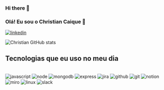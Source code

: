### Hi there 👋
### Olá! Eu sou o Christian Caique 👊

[![linkedin](https://img.shields.io/badge/LinkedIn-0077B5?style=for-the-badge&logo=linkedin&logoColor=white)](https://www.linkedin.com/in/christian-caique-780070106/)

![Christian GitHub stats](https://github-readme-stats.vercel.app/api?username=ChristianCaiqueNascimento&show_icons=true&theme=dracula)

## Tecnologias que eu uso no meu dia
<div style="display: inline-block"><br/>
<img align="center" alt="javascript" src="https://img.shields.io/badge/JavaScript-F7DF1E?style=for-the-badge&logo=javascript&logoColor=black"/>
<img align="center" alt="node" src="https://img.shields.io/badge/Node.js-43853D?style=for-the-badge&logo=node.js&logoColor=white"/>
<img align="center" alt="mongodb" src="https://img.shields.io/badge/MongoDB-4EA94B?style=for-the-badge&logo=mongodb&logoColor=white"/>
<img align="center" alt="express" src="https://img.shields.io/badge/Express.js-404D59?style=for-the-badge"/>
<img align="center" alt="jira" src="https://img.shields.io/badge/Jira-0052CC?style=for-the-badge&logo=Jira&logoColor=white"/>
<img align="center" alt="github" src="https://img.shields.io/badge/GitHub-100000?style=for-the-badge&logo=github&logoColor=white"/>
<img align="center" alt="git" src="https://img.shields.io/badge/GIT-E44C30?style=for-the-badge&logo=git&logoColor=white"/>
<img align="center" alt="notion" src="https://img.shields.io/badge/Notion-000000?style=for-the-badge&logo=notion&logoColor=white"/>
<img align="center" alt="miro" src="https://img.shields.io/badge/Miro-050038?style=for-the-badge&logo=Miro&logoColor=white"/>
<img align="center" alt="linux" src="https://img.shields.io/badge/Linux-FCC624?style=for-the-badge&logo=linux&logoColor=black"/>
<img align="center" alt="slack" src="https://img.shields.io/badge/Slack-4A154B?style=for-the-badge&logo=slack&logoColor=white"/>
</div>
